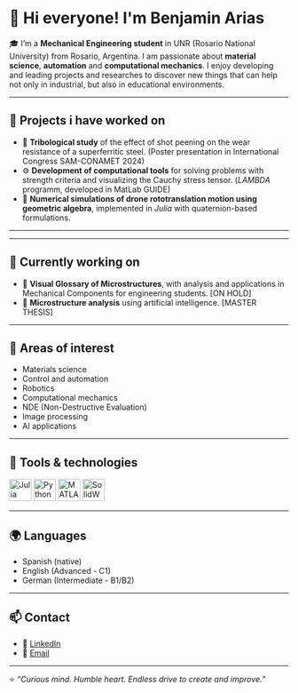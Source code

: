 # 🙌 Hi everyone! I'm Benjamin Arias

🎓 I’m a **Mechanical Engineering student** in UNR (Rosario National University) from Rosario, Argentina. I am passionate about **material science**, **automation** and **computational mechanics**. 
I enjoy developing and leading projects and researches to discover new things that can help not only in industrial, but also in educational environments.

---

## 🚀 Projects i have worked on
- 🔬 **Tribological study** of the effect of shot peening on the wear resistance of a superferritic steel. (Poster presentation in International Congress SAM-CONAMET 2024)
- ⚙️ **Development of computational tools** for solving problems with strength criteria and visualizing the Cauchy stress tensor. (*LAMBDA* programm, developed in MatLab GUIDE)
- 🧭 **Numerical simulations of drone rototranslation motion using geometric algebra**, implemented in *Julia* with quaternion-based formulations.

---

---

## 🚀 Currently working on
- 🔬 **Visual Glossary of Microstructures**, with analysis and applications in Mechanical Components for engineering students. [ON HOLD]
- 🔬 **Microstructure analysis** using artificial intelligence. [MASTER THESIS]

---

## 🧠 Areas of interest
- Materials science
- Control and automation  
- Robotics  
- Computational mechanics
- NDE (Non-Destructive Evaluation)
- Image processing  
- AI applications  

---

## 🧰 Tools & technologies
<p align="left">
  <img src="https://cdn.jsdelivr.net/gh/devicons/devicon/icons/julia/julia-original.svg" width="40" height="40" alt="Julia" />
  <img src="https://cdn.jsdelivr.net/gh/devicons/devicon/icons/python/python-original.svg" width="40" height="40" alt="Python" />
  <img src="https://cdn.jsdelivr.net/gh/devicons/devicon/icons/matlab/matlab-original.svg" width="40" height="40" alt="MATLAB" />
  <img src="https://img.icons8.com/?size=512&id=62397&format=png" width="40" height="40" alt="SolidWorks" />
</p>

---

## 🌍 Languages
- Spanish (native)  
- English (Advanced - C1)  
- German (Intermediate - B1/B2)  

---

## 📫 Contact
- 💼 [LinkedIn](https://www.linkedin.com/in/yourprofile/)  
- 📧 [Email](mailto:youremail@example.com)  

---

⭐ *“Curious mind. Humble heart. Endless drive to create and improve.”*



<!--
**benjaminarias2000/benjaminarias2000** is a ✨ _special_ ✨ repository because its `README.md` (this file) appears on your GitHub profile.

Here are some ideas to get you started:

- 🔭 I’m currently working on ...
- 🌱 I’m currently learning ...
- 👯 I’m looking to collaborate on ...
- 🤔 I’m looking for help with ...
- 💬 Ask me about ...
- 📫 How to reach me: ...
- 😄 Pronouns: ...
- ⚡ Fun fact: ...
-->
